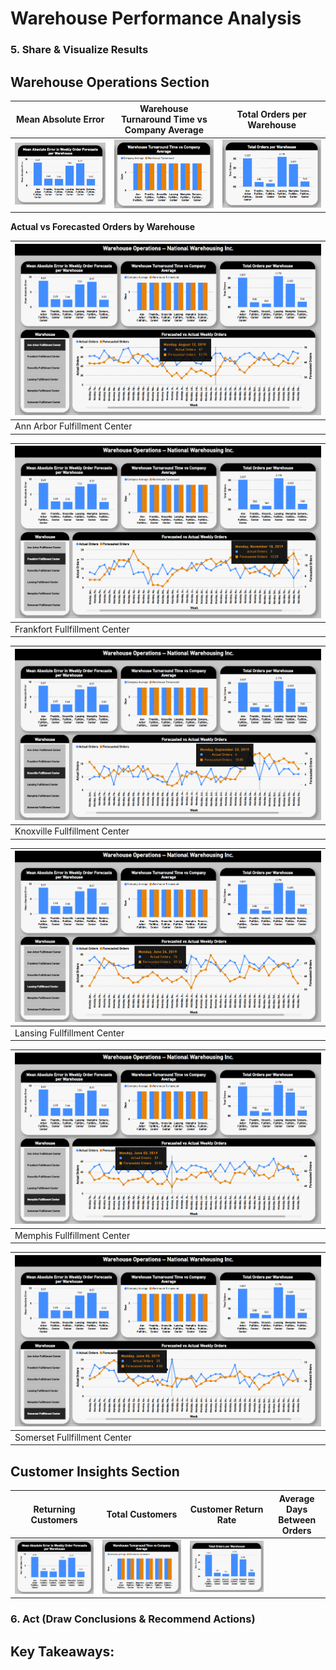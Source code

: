 # Warehouse Performance Analysis  

### 5. Share & Visualize Results  

## Warehouse Operations Section  

|Mean Absolute Error|Warehouse Turnaround Time vs Company Average|Total Orders per Warehouse|
|---|---|---|
|![](pics/mae-ss.png)|![](pics/warehouse-turnaround-vs-company-avg.png)|![](pics/warehouse-total-orders.png)|  

**Actual vs Forecasted Orders by Warehouse**

|![](pics/ann-arbor-actual-forecasted.png)|
|---|
|Ann Arbor Fulfillment Center|

![](pics/frankfort-actual-forecasted.png)|  
|---|
|Frankfort Fullfillment Center|

![](pics/knoxville-actual-forecasted.png)|  
|---|
|Knoxville Fullfillment Center|

![](pics/lansing-actual-forecasted.png)|  
|---|
|Lansing Fullfillment Center|

![](pics/memphis-actual-forecasted.png)|  
|---|
|Memphis Fullfillment Center|

![](pics/somerset-actual-forecasted.png)|  
|---|
|Somerset Fullfillment Center|

## Customer Insights Section

|Returning Customers|Total Customers|Customer Return Rate|Average Days Between Orders|
|---|---|---|---|
|![](pics/mae-ss.png)|![](pics/warehouse-turnaround-vs-company-avg.png)|![](pics/warehouse-total-orders.png)||



### 6. Act (Draw Conclusions & Recommend Actions)

## Key Takeaways:
